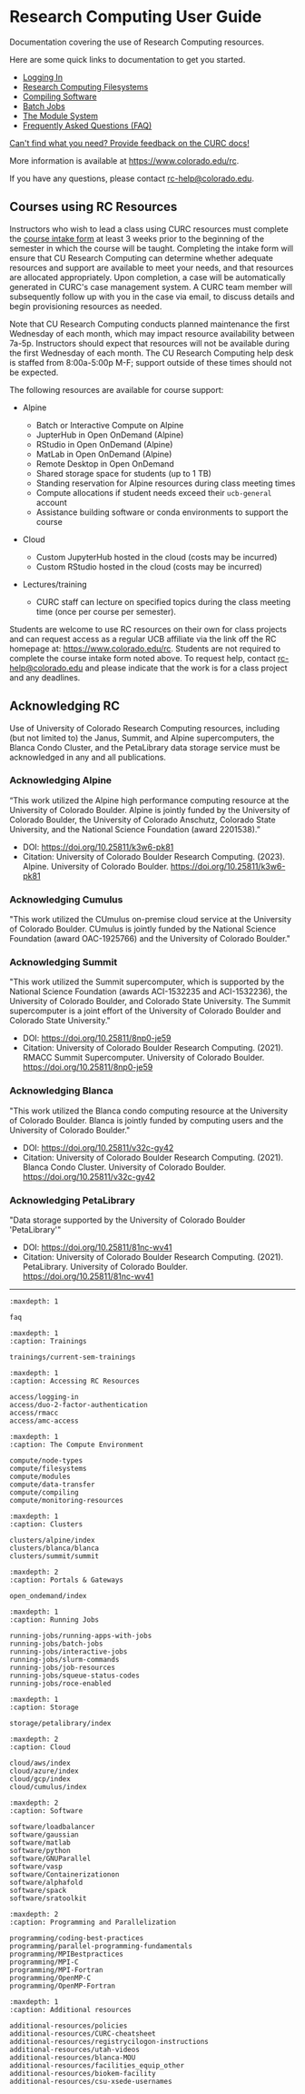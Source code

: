 # Research Computing User Guide

Documentation covering the use of Research Computing resources.

Here are some quick links to documentation to get you started.

- [Logging In](access/logging-in.md)
- [Research Computing Filesystems](compute/filesystems.md)
- [Compiling Software](compute/compiling.md)
- [Batch Jobs](running-jobs/batch-jobs.md)
- [The Module System](compute/modules.md)
- [Frequently Asked Questions (FAQ)](faq.md)

[Can't find what you need? Provide feedback on the CURC docs!](https://forms.gle/bSQEeFrdvyeQWPtW9)

More information is available at https://www.colorado.edu/rc.

If you have any questions, please contact <rc-help@colorado.edu>.

## Courses using RC Resources

Instructors who wish to lead a class using CURC resources must complete the [course intake form](https://forms.office.com/r/3Bx0Dp0635) at least 3 weeks prior to the beginning of the semester in which the course will be taught. Completing the intake form will ensure that CU Research Computing can determine whether adequate resources and support are available to meet your needs, and that resources are allocated appropriately.  Upon completion, a case will be automatically generated in CURC's case management system. A CURC team member will subsequently follow up with you in the case via email, to discuss details and begin provisioning resources as needed. 

Note that CU Research Computing conducts planned maintenance the first Wednesday of each month, which may impact resource availability between 7a-5p. Instructors should expect that resources will not be available during the first Wednesday of each month. The CU Research Computing help desk is staffed from 8:00a-5:00p M-F; support outside of these times should not be expected. 

The following resources are available for course support:

* Alpine
   * Batch or Interactive Compute on Alpine
   * JupterHub in Open OnDemand (Alpine)
   * RStudio in Open OnDemand (Alpine)
   * MatLab in Open OnDemand (Alpine)
   * Remote Desktop in Open OnDemand
   * Shared storage space for students (up to 1 TB)
   * Standing reservation for Alpine resources during class meeting times
   * Compute allocations if student needs exceed their `ucb-general` account
   * Assistance building software or conda environments to support the course

* Cloud
   * Custom JupyterHub hosted in the cloud (costs may be incurred)
   * Custom RStudio hosted in the cloud (costs may be incurred)

* Lectures/training
  * CURC staff can lecture on specified topics during the class meeting time (once per course per semester). 

Students are welcome to use RC resources on their own for class projects and can request access as a regular UCB affiliate via the link off the RC homepage at: https://www.colorado.edu/rc. Students are not required to complete the course intake form noted above. To request help, contact rc-help@colorado.edu and please indicate that the work is for a class project and any deadlines.  

## Acknowledging RC

Use of University of Colorado Research Computing resources, including (but not limited to) the Janus, Summit, and Alpine supercomputers, the Blanca Condo Cluster, and the PetaLibrary data storage service must be acknowledged in any and all publications.

### Acknowledging Alpine

“This work utilized the Alpine high performance computing resource at the University of Colorado Boulder. Alpine is jointly funded by the University of Colorado Boulder, the University of Colorado Anschutz, Colorado State University, and the National Science Foundation (award 2201538).”

- DOI: https://doi.org/10.25811/k3w6-pk81 
- Citation: University of Colorado Boulder Research Computing. (2023). Alpine. University of Colorado Boulder. https://doi.org/10.25811/k3w6-pk81

### Acknowledging Cumulus 

"This work utilized the CUmulus on-premise cloud service at the University of Colorado Boulder. CUmulus is jointly funded by the National Science Foundation (award OAC-1925766) and the University of Colorado Boulder."

### Acknowledging Summit 

"This work utilized the Summit supercomputer, which is supported by the National Science Foundation (awards ACI-1532235 and ACI-1532236), the University of Colorado Boulder, and Colorado State University. The Summit supercomputer is a joint effort of the University of Colorado Boulder and Colorado State University."

- DOI: https://doi.org/10.25811/8np0-je59
- Citation: University of Colorado Boulder Research Computing. (2021). RMACC Summit Supercomputer. University of Colorado Boulder. https://doi.org/10.25811/8np0-je59

### Acknowledging Blanca

"This work utilized the Blanca condo computing resource at the University of Colorado Boulder. Blanca is jointly funded by computing users and the University of Colorado Boulder."

- DOI: https://doi.org/10.25811/v32c-gy42
- Citation: University of Colorado Boulder Research Computing. (2021). Blanca Condo Cluster. University of Colorado Boulder. https://doi.org/10.25811/v32c-gy42

### Acknowledging PetaLibrary 

"Data storage supported by the University of Colorado Boulder 'PetaLibrary'"

- DOI: https://doi.org/10.25811/81nc-wv41
- Citation: University of Colorado Boulder Research Computing. (2021). PetaLibrary. University of Colorado Boulder. https://doi.org/10.25811/81nc-wv41

----

```{toctree}
:maxdepth: 1

faq

```

```{toctree}
:maxdepth: 1
:caption: Trainings

trainings/current-sem-trainings

```

```{toctree}
:maxdepth: 1
:caption: Accessing RC Resources

access/logging-in
access/duo-2-factor-authentication
access/rmacc
access/amc-access

```

```{toctree}
:maxdepth: 1
:caption: The Compute Environment

compute/node-types
compute/filesystems
compute/modules
compute/data-transfer
compute/compiling
compute/monitoring-resources

```

```{toctree}
:maxdepth: 1
:caption: Clusters

clusters/alpine/index
clusters/blanca/blanca
clusters/summit/summit

```

```{toctree}
:maxdepth: 2
:caption: Portals & Gateways

open_ondemand/index

```

```{toctree}
:maxdepth: 1
:caption: Running Jobs

running-jobs/running-apps-with-jobs
running-jobs/batch-jobs
running-jobs/interactive-jobs
running-jobs/slurm-commands
running-jobs/job-resources
running-jobs/squeue-status-codes
running-jobs/roce-enabled

```

```{toctree}
:maxdepth: 1
:caption: Storage

storage/petalibrary/index

```
   
```{toctree}
:maxdepth: 2
:caption: Cloud

cloud/aws/index
cloud/azure/index
cloud/gcp/index
cloud/cumulus/index

```

```{toctree}
:maxdepth: 2
:caption: Software

software/loadbalancer
software/gaussian
software/matlab
software/python
software/GNUParallel
software/vasp
software/Containerizationon
software/alphafold
software/spack
software/sratoolkit

```

```{toctree}
:maxdepth: 2
:caption: Programming and Parallelization
   
programming/coding-best-practices
programming/parallel-programming-fundamentals
programming/MPIBestpractices
programming/MPI-C
programming/MPI-Fortran
programming/OpenMP-C
programming/OpenMP-Fortran

```
   
```{toctree}
:maxdepth: 1
:caption: Additional resources

additional-resources/policies
additional-resources/CURC-cheatsheet
additional-resources/registrycilogon-instructions
additional-resources/utah-videos
additional-resources/blanca-MOU
additional-resources/facilities_equip_other
additional-resources/biokem-facility
additional-resources/csu-xsede-usernames

```